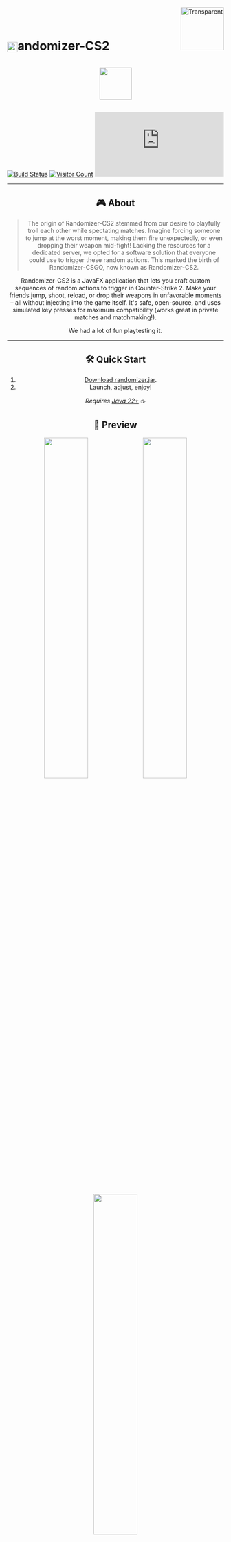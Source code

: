 <img src="https://github.com/user-attachments/assets/f8e04de5-28fa-4015-91b4-c7e888982666" alt="Transparent" width="100" height="100" align="right" />
<br><br>

# <img src="https://github.com/user-attachments/assets/ab28eba7-4b88-47b4-be10-ac4487d66e23" alt="randomizer" width="24" height="24" style="vertical-align: middle;" />andomizer-CS2

<center><p style="display: inline-block; vertical-align: middle;"><a href="https://discord.gg/yjKRgMyENR"><img src="https://github.com/user-attachments/assets/db9fa4e3-94a3-42dc-90c3-5379127120aa" width="75"></a></p>

[![Build Status](https://github.com/Luziferium/randomizer-csgo/actions/workflows/build_and_pre-release.yml/badge.svg?branch=stage)](https://github.com/Luziferium/randomizer-csgo/actions/workflows/build_and_pre-release.yml)
[![Visitor Count](https://visitor-badge.laobi.icu/badge?page_id=Metaphoriker.randomizer-cs2)](https://visitor-badge.laobi.icu/badge?page_id=Metaphoriker.randomizer-cs2)
![Downloads](https://img.shields.io/github/downloads/Metaphoriker/randomizer-cs2/randomizer.jar)

---

## 🎮 About

<span style="color:gray">

> The origin of Randomizer-CS2 stemmed from our desire to playfully troll each other while spectating matches. Imagine forcing someone to jump at the worst moment, making them fire unexpectedly, or even dropping their weapon mid-fight! Lacking the resources for a dedicated server, we opted for a software solution that everyone could use to trigger these random actions. This marked the birth of Randomizer-CSGO, now known as Randomizer-CS2.

</span>

Randomizer-CS2 is a JavaFX application that lets you craft custom sequences of random actions to trigger in Counter-Strike 2.  Make your friends jump, shoot, reload, or drop their weapons in unfavorable moments – all without injecting into the game itself. It's safe, open-source, and uses simulated key presses for maximum compatibility (works great in private matches and matchmaking!). 

We had a lot of fun playtesting it.

---

## 🛠️ Quick Start

1. [Download randomizer.jar](https://github.com/Metaphoriker/randomizer-cs2/releases/tag/latest).
2. Launch, adjust, enjoy!

*Requires [Java 22+](https://www.oracle.com/de/java/technologies/downloads/#jdk23-windows)* ☕

## 📸 Preview
<img src="https://github.com/user-attachments/assets/7bf7cf8d-fe24-4b3b-9635-43f97c747543" width="45%" height="auto" /> <img src="https://github.com/user-attachments/assets/36a73c74-2d67-4db1-b976-167fe581f6ee" width="45%" height="auto" /> 
<img src="https://github.com/user-attachments/assets/e71f5d98-a5e2-461a-a8d7-f62fde32cba6" width="45%" height="auto" />  

---

UX: [@bustolio](https://www.github.com/CuzIamBusted)
Programming: [@Metaphoriker](https://www.github.com/Metaphoriker)
